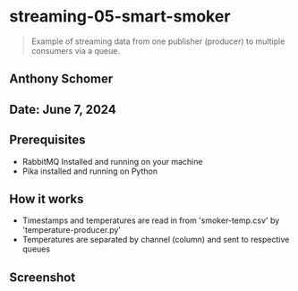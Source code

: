 # streaming-05-smart-smoker

> Example of streaming data from one publisher (producer) to multiple consumers via a queue.

## Anthony Schomer

## Date: June 7, 2024

## Prerequisites

* RabbitMQ Installed and running on your machine
* Pika installed and running on Python

## How it works

* Timestamps and temperatures are read in from 'smoker-temp.csv' by 'temperature-producer.py'
* Temperatures are separated by channel (column) and sent to respective queues

## Screenshot

